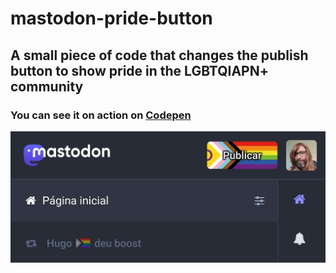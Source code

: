 # mastodon-pride-button

## A small piece of code that changes the publish button to show pride in the LGBTQIAPN+ community

### You can see it on action on [Codepen](https://codepen.io/Vndmtrx/pen/yLRmWGx)

![Print NuvemLGBT](nuvemlgbt-print.jpg)